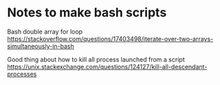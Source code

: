 # Notes to make bash scripts

Bash double array for loop 
https://stackoverflow.com/questions/17403498/iterate-over-two-arrays-simultaneously-in-bash

Good thing about how to kill all process launched from a script
https://unix.stackexchange.com/questions/124127/kill-all-descendant-processes

